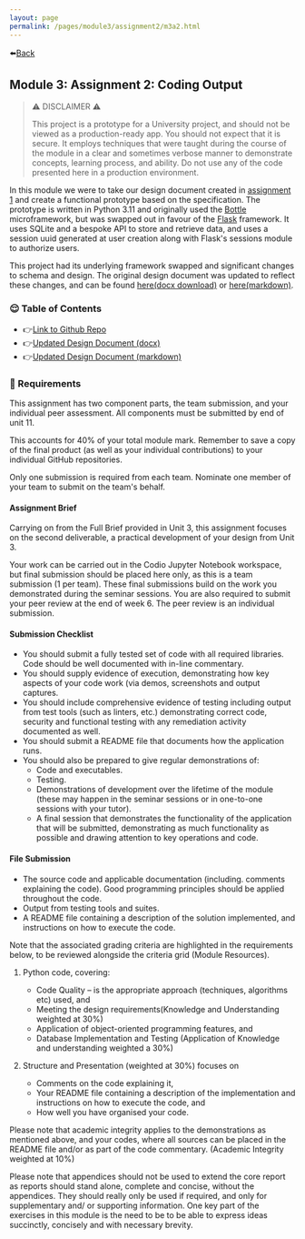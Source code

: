 ```yaml
---
layout: page
permalink: /pages/module3/assignment2/m3a2.html
---
```


⬅️[Back](/pages/module3.html)

## Module 3: Assignment 2: Coding Output

> ⚠️ DISCLAIMER ⚠️
> 
> This project is a prototype for a University project, and should not be viewed as a production-ready app. You should not expect that it is secure. It employs techniques that were taught during the course of the module in a clear and sometimes verbose manner to demonstrate concepts, learning process, and ability. Do not use any of the code presented here in a production environment.


In this module we were to take our design document created in [assignment 1](/pages/module3/assignment1/m3a1.html) and create a functional prototype based on the specification. The prototype is written in Python 3.11 and originally used the [Bottle](https://bottlepy.org/docs/dev/) microframework, but was swapped out in favour of the [Flask](https://flask.palletsprojects.com/en/2.2.x/) framework. It uses SQLite and a bespoke API to store and retrieve data, and uses a session uuid generated at user creation along with Flask's sessions module to authorize users.

This project had its underlying framework swapped and significant changes to schema and design. The original design document was updated to reflect these changes, and can be found [here(docx download)](/pages/module3/assignment2/teamtransparency-ssdcs-design-spec-updated-assignment2.docx) or [here(markdown)](/pages/module3/assignment2/teamtransparency-ssdcs-design-spec-updated-assignment2.html).

### 😌 Table of Contents

- 👉[Link to Github Repo](https://github.com/turbits/SSDCS-IDA)
- 👉[Updated Design Document (docx)](/pages/module3/assignment2/teamtransparency-ssdcs-design-spec-updated-assignment2.docx)
- 👉[Updated Design Document (markdown)](/pages/module3/assignment2/teamtransparency-ssdcs-design-spec-updated-assignment2.html)

### 📝 Requirements

This assignment has two component parts, the team submission, and your individual peer assessment. All components must be submitted by end of unit 11. 

This accounts for 40% of your total module mark. Remember to save a copy of the final product (as well as your individual contributions) to your individual GitHub repositories.

Only one submission is required from each team. Nominate one member of your team to submit on the team's behalf. 

#### Assignment Brief

Carrying on from the Full Brief provided in Unit 3, this assignment focuses on the second deliverable, a practical development of your design from Unit 3. 

Your work can be carried out in the Codio Jupyter Notebook workspace, but final submission should be placed here only, as this is a team submission (1 per team). These final submissions build on the work you demonstrated during the seminar sessions. You are also required to submit your peer review at the end of week 6. The peer review is an individual submission.

#### Submission Checklist

- You should submit a fully tested set of code with all required libraries. Code should be well documented with in-line commentary.
- You should supply evidence of execution, demonstrating how key aspects of your code work (via demos, screenshots and output captures.
- You should include comprehensive evidence of testing including output from test tools (such as linters, etc.) demonstrating correct code, security and functional testing with any remediation activity documented as well.
- You should submit a README file that documents how the application runs.
- You should also be prepared to give regular demonstrations of: 
    - Code and executables.
    - Testing.
    - Demonstrations of development over the lifetime of the module (these may happen in the seminar sessions or in one-to-one sessions with your tutor).
    - A final session that demonstrates the functionality of the application that will be submitted, demonstrating as much functionality as possible and drawing attention to key operations and code.

#### File Submission

- The source code and applicable documentation (including. comments explaining the code). Good programming principles should be applied throughout the code.
- Output from testing tools and suites.
- A README file containing a description of the solution implemented, and instructions on how to execute the code.

Note that the associated grading criteria are highlighted in the requirements below, to be reviewed alongside the criteria grid (Module Resources).

1. Python code, covering:
    - Code Quality – is the appropriate approach (techniques, algorithms etc) used, and
    - Meeting the design requirements(Knowledge and Understanding weighted at 30%)
   - Application of object-oriented programming features, and
    - Database Implementation and Testing (Application of Knowledge and understanding weighted a 30%)

2. Structure and Presentation (weighted at 30%) focuses on
    - Comments on the code explaining it,
    - Your README file containing a description of the implementation and instructions on how to execute the code, and
    - How well you have organised your code.

Please note that academic integrity applies to the demonstrations as mentioned above, and your codes, where all sources can be placed in the README file and/or as part of the code commentary. (Academic Integrity weighted at 10%)

Please note that appendices should not be used to extend the core report as reports should stand alone, complete and concise, without the appendices. They should really only be used if required, and only for supplementary and/ or supporting information. One key part of the exercises in this module is the need to be to be able to express ideas succinctly, concisely and with necessary brevity.
